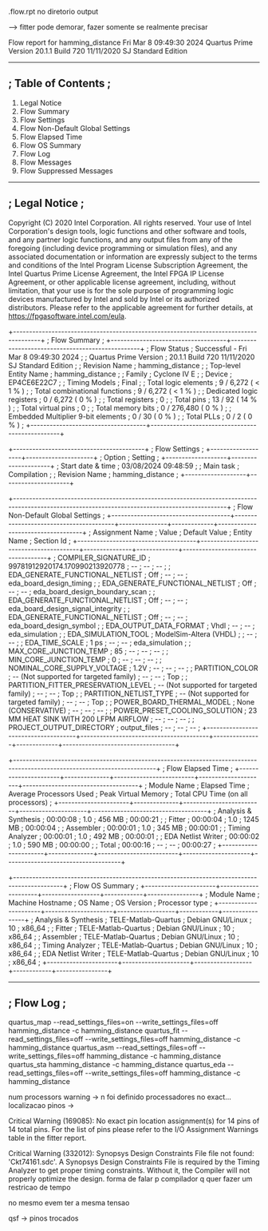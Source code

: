 .flow.rpt
no diretorio output


--> fitter pode demorar, fazer somente se realmente precisar


Flow report for hamming_distance
Fri Mar  8 09:49:30 2024
Quartus Prime Version 20.1.1 Build 720 11/11/2020 SJ Standard Edition


---------------------
; Table of Contents ;
---------------------
  1. Legal Notice
  2. Flow Summary
  3. Flow Settings
  4. Flow Non-Default Global Settings
  5. Flow Elapsed Time
  6. Flow OS Summary
  7. Flow Log
  8. Flow Messages
  9. Flow Suppressed Messages



----------------
; Legal Notice ;
----------------
Copyright (C) 2020  Intel Corporation. All rights reserved.
Your use of Intel Corporation's design tools, logic functions 
and other software and tools, and any partner logic 
functions, and any output files from any of the foregoing 
(including device programming or simulation files), and any 
associated documentation or information are expressly subject 
to the terms and conditions of the Intel Program License 
Subscription Agreement, the Intel Quartus Prime License Agreement,
the Intel FPGA IP License Agreement, or other applicable license
agreement, including, without limitation, that your use is for
the sole purpose of programming logic devices manufactured by
Intel and sold by Intel or its authorized distributors.  Please
refer to the applicable agreement for further details, at
https://fpgasoftware.intel.com/eula.



+--------------------------------------------------------------------------------------+
; Flow Summary                                                                         ;
+------------------------------------+-------------------------------------------------+
; Flow Status                        ; Successful - Fri Mar  8 09:49:30 2024           ;
; Quartus Prime Version              ; 20.1.1 Build 720 11/11/2020 SJ Standard Edition ;
; Revision Name                      ; hamming_distance                                ;
; Top-level Entity Name              ; hamming_distance                                ;
; Family                             ; Cyclone IV E                                    ;
; Device                             ; EP4CE6E22C7                                     ;
; Timing Models                      ; Final                                           ;
; Total logic elements               ; 9 / 6,272 ( < 1 % )                             ;
;     Total combinational functions  ; 9 / 6,272 ( < 1 % )                             ;
;     Dedicated logic registers      ; 0 / 6,272 ( 0 % )                               ;
; Total registers                    ; 0                                               ;
; Total pins                         ; 13 / 92 ( 14 % )                                ;
; Total virtual pins                 ; 0                                               ;
; Total memory bits                  ; 0 / 276,480 ( 0 % )                             ;
; Embedded Multiplier 9-bit elements ; 0 / 30 ( 0 % )                                  ;
; Total PLLs                         ; 0 / 2 ( 0 % )                                   ;
+------------------------------------+-------------------------------------------------+


+-----------------------------------------+
; Flow Settings                           ;
+-------------------+---------------------+
; Option            ; Setting             ;
+-------------------+---------------------+
; Start date & time ; 03/08/2024 09:48:59 ;
; Main task         ; Compilation         ;
; Revision Name     ; hamming_distance    ;
+-------------------+---------------------+


+------------------------------------------------------------------------------------------------------------------------------------------------+
; Flow Non-Default Global Settings                                                                                                               ;
+-------------------------------------+----------------------------------------+---------------+-------------+-----------------------------------+
; Assignment Name                     ; Value                                  ; Default Value ; Entity Name ; Section Id                        ;
+-------------------------------------+----------------------------------------+---------------+-------------+-----------------------------------+
; COMPILER_SIGNATURE_ID               ; 99781912920174.170990213920778         ; --            ; --          ; --                                ;
; EDA_GENERATE_FUNCTIONAL_NETLIST     ; Off                                    ; --            ; --          ; eda_board_design_timing           ;
; EDA_GENERATE_FUNCTIONAL_NETLIST     ; Off                                    ; --            ; --          ; eda_board_design_boundary_scan    ;
; EDA_GENERATE_FUNCTIONAL_NETLIST     ; Off                                    ; --            ; --          ; eda_board_design_signal_integrity ;
; EDA_GENERATE_FUNCTIONAL_NETLIST     ; Off                                    ; --            ; --          ; eda_board_design_symbol           ;
; EDA_OUTPUT_DATA_FORMAT              ; Vhdl                                   ; --            ; --          ; eda_simulation                    ;
; EDA_SIMULATION_TOOL                 ; ModelSim-Altera (VHDL)                 ; <None>        ; --          ; --                                ;
; EDA_TIME_SCALE                      ; 1 ps                                   ; --            ; --          ; eda_simulation                    ;
; MAX_CORE_JUNCTION_TEMP              ; 85                                     ; --            ; --          ; --                                ;
; MIN_CORE_JUNCTION_TEMP              ; 0                                      ; --            ; --          ; --                                ;
; NOMINAL_CORE_SUPPLY_VOLTAGE         ; 1.2V                                   ; --            ; --          ; --                                ;
; PARTITION_COLOR                     ; -- (Not supported for targeted family) ; --            ; --          ; Top                               ;
; PARTITION_FITTER_PRESERVATION_LEVEL ; -- (Not supported for targeted family) ; --            ; --          ; Top                               ;
; PARTITION_NETLIST_TYPE              ; -- (Not supported for targeted family) ; --            ; --          ; Top                               ;
; POWER_BOARD_THERMAL_MODEL           ; None (CONSERVATIVE)                    ; --            ; --          ; --                                ;
; POWER_PRESET_COOLING_SOLUTION       ; 23 MM HEAT SINK WITH 200 LFPM AIRFLOW  ; --            ; --          ; --                                ;
; PROJECT_OUTPUT_DIRECTORY            ; output_files                           ; --            ; --          ; --                                ;
+-------------------------------------+----------------------------------------+---------------+-------------+-----------------------------------+


+--------------------------------------------------------------------------------------------------------------------------+
; Flow Elapsed Time                                                                                                        ;
+----------------------+--------------+-------------------------+---------------------+------------------------------------+
; Module Name          ; Elapsed Time ; Average Processors Used ; Peak Virtual Memory ; Total CPU Time (on all processors) ;
+----------------------+--------------+-------------------------+---------------------+------------------------------------+
; Analysis & Synthesis ; 00:00:08     ; 1.0                     ; 456 MB              ; 00:00:21                           ;
; Fitter               ; 00:00:04     ; 1.0                     ; 1245 MB             ; 00:00:04                           ;
; Assembler            ; 00:00:01     ; 1.0                     ; 345 MB              ; 00:00:01                           ;
; Timing Analyzer      ; 00:00:01     ; 1.0                     ; 492 MB              ; 00:00:01                           ;
; EDA Netlist Writer   ; 00:00:02     ; 1.0                     ; 590 MB              ; 00:00:00                           ;
; Total                ; 00:00:16     ; --                      ; --                  ; 00:00:27                           ;
+----------------------+--------------+-------------------------+---------------------+------------------------------------+


+---------------------------------------------------------------------------------------------+
; Flow OS Summary                                                                             ;
+----------------------+---------------------+------------------+------------+----------------+
; Module Name          ; Machine Hostname    ; OS Name          ; OS Version ; Processor type ;
+----------------------+---------------------+------------------+------------+----------------+
; Analysis & Synthesis ; TELE-Matlab-Quartus ; Debian GNU/Linux ; 10         ; x86_64         ;
; Fitter               ; TELE-Matlab-Quartus ; Debian GNU/Linux ; 10         ; x86_64         ;
; Assembler            ; TELE-Matlab-Quartus ; Debian GNU/Linux ; 10         ; x86_64         ;
; Timing Analyzer      ; TELE-Matlab-Quartus ; Debian GNU/Linux ; 10         ; x86_64         ;
; EDA Netlist Writer   ; TELE-Matlab-Quartus ; Debian GNU/Linux ; 10         ; x86_64         ;
+----------------------+---------------------+------------------+------------+----------------+


------------
; Flow Log ;
------------
quartus_map --read_settings_files=on --write_settings_files=off hamming_distance -c hamming_distance
quartus_fit --read_settings_files=off --write_settings_files=off hamming_distance -c hamming_distance
quartus_asm --read_settings_files=off --write_settings_files=off hamming_distance -c hamming_distance
quartus_sta hamming_distance -c hamming_distance
quartus_eda --read_settings_files=off --write_settings_files=off hamming_distance -c hamming_distance





















num processors warning -> n foi definido processadores
no exact... localizacao pinos -> 

Critical Warning (169085): No exact pin location assignment(s) for 14 pins of 14 total pins. For the list of pins please refer to the I/O Assignment Warnings table in the fitter report.




Critical Warning (332012): Synopsys Design Constraints File file not found: 'Ckt74161.sdc'. A Synopsys Design Constraints File is required by the Timing Analyzer to get proper timing constraints. Without it, the Compiler will not properly optimize the design.
forma de falar p compilador q quer fazer um restricao de tempo



no mesmo evem ter a mesma tensao

qsf -> pinos trocados 


